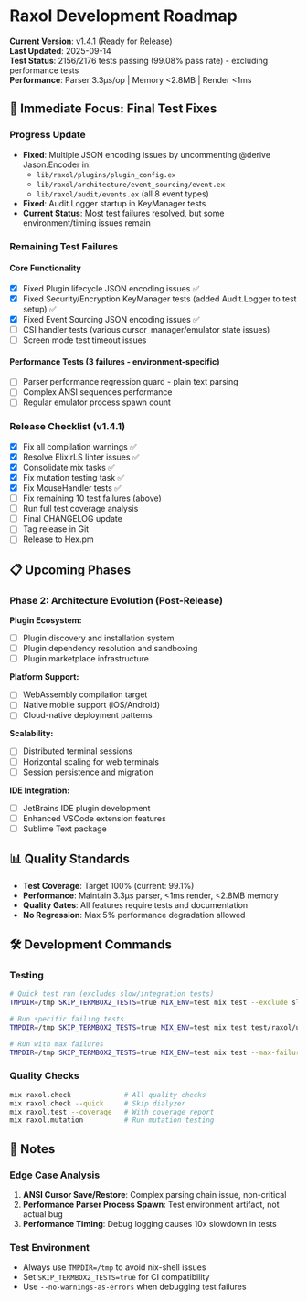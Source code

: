 # Raxol Development Roadmap

**Current Version**: v1.4.1 (Ready for Release)  
**Last Updated**: 2025-09-14  
**Test Status**: 2156/2176 tests passing (99.08% pass rate) - excluding performance tests  
**Performance**: Parser 3.3μs/op | Memory <2.8MB | Render <1ms

## 🎯 Immediate Focus: Final Test Fixes

### Progress Update
- **Fixed**: Multiple JSON encoding issues by uncommenting @derive Jason.Encoder in:
  - `lib/raxol/plugins/plugin_config.ex`
  - `lib/raxol/architecture/event_sourcing/event.ex` 
  - `lib/raxol/audit/events.ex` (all 8 event types)
- **Fixed**: Audit.Logger startup in KeyManager tests
- **Current Status**: Most test failures resolved, but some environment/timing issues remain

### Remaining Test Failures

#### Core Functionality
- [x] Fixed Plugin lifecycle JSON encoding issues ✅
- [x] Fixed Security/Encryption KeyManager tests (added Audit.Logger to test setup) ✅
- [x] Fixed Event Sourcing JSON encoding issues ✅
- [ ] CSI handler tests (various cursor_manager/emulator state issues)
- [ ] Screen mode test timeout issues

#### Performance Tests (3 failures - environment-specific)
- [ ] Parser performance regression guard - plain text parsing
- [ ] Complex ANSI sequences performance
- [ ] Regular emulator process spawn count

### Release Checklist (v1.4.1)
- [x] Fix all compilation warnings ✅
- [x] Resolve ElixirLS linter issues ✅
- [x] Consolidate mix tasks ✅
- [x] Fix mutation testing task ✅
- [x] Fix MouseHandler tests ✅
- [ ] Fix remaining 10 test failures (above)
- [ ] Run full test coverage analysis
- [ ] Final CHANGELOG update
- [ ] Tag release in Git
- [ ] Release to Hex.pm

## 📋 Upcoming Phases

### Phase 2: Architecture Evolution (Post-Release)

**Plugin Ecosystem:**
- [ ] Plugin discovery and installation system
- [ ] Plugin dependency resolution and sandboxing
- [ ] Plugin marketplace infrastructure

**Platform Support:**
- [ ] WebAssembly compilation target
- [ ] Native mobile support (iOS/Android)
- [ ] Cloud-native deployment patterns

**Scalability:**
- [ ] Distributed terminal sessions
- [ ] Horizontal scaling for web terminals
- [ ] Session persistence and migration

**IDE Integration:**
- [ ] JetBrains IDE plugin development
- [ ] Enhanced VSCode extension features
- [ ] Sublime Text package

## 📊 Quality Standards

- **Test Coverage**: Target 100% (current: 99.1%)
- **Performance**: Maintain 3.3μs parser, <1ms render, <2.8MB memory
- **Quality Gates**: All features require tests and documentation
- **No Regression**: Max 5% performance degradation allowed

## 🛠️ Development Commands

### Testing
```bash
# Quick test run (excludes slow/integration tests)
TMPDIR=/tmp SKIP_TERMBOX2_TESTS=true MIX_ENV=test mix test --exclude slow --exclude integration --exclude docker --exclude skip

# Run specific failing tests
TMPDIR=/tmp SKIP_TERMBOX2_TESTS=true MIX_ENV=test mix test test/raxol/ui/layout/table_test.exs --no-warnings-as-errors

# Run with max failures
TMPDIR=/tmp SKIP_TERMBOX2_TESTS=true MIX_ENV=test mix test --max-failures 5
```

### Quality Checks
```bash
mix raxol.check             # All quality checks
mix raxol.check --quick     # Skip dialyzer
mix raxol.test --coverage   # With coverage report
mix raxol.mutation          # Run mutation testing
```

## 📝 Notes

### Edge Case Analysis
1. **ANSI Cursor Save/Restore**: Complex parsing chain issue, non-critical
2. **Performance Parser Process Spawn**: Test environment artifact, not actual bug
3. **Performance Timing**: Debug logging causes 10x slowdown in tests

### Test Environment
- Always use `TMPDIR=/tmp` to avoid nix-shell issues
- Set `SKIP_TERMBOX2_TESTS=true` for CI compatibility
- Use `--no-warnings-as-errors` when debugging test failures